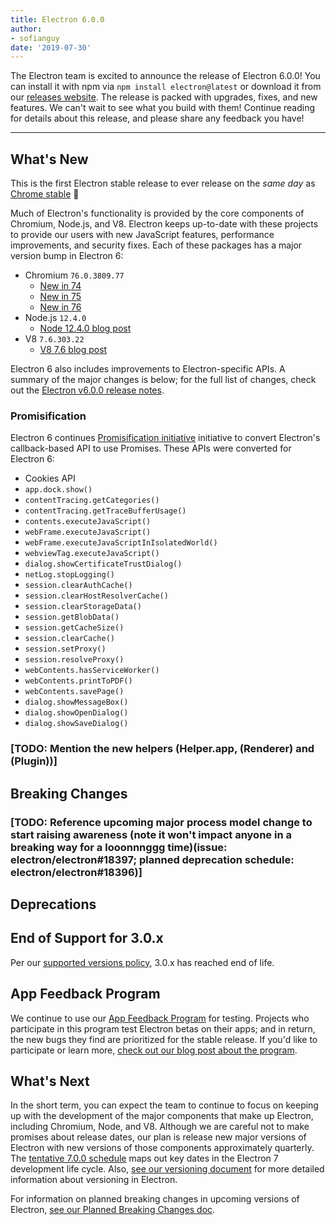 ```yaml
---
title: Electron 6.0.0
author: 
- sofianguy
date: '2019-07-30'
---
```


The Electron team is excited to announce the release of Electron 6.0.0! You can install it with npm via `npm install electron@latest` or download it from our [releases website](https://electronjs.org/releases/stable). The release is packed with upgrades, fixes, and new features. We can't wait to see what you build with them! Continue reading for details about this release, and please share any feedback you have!

---

## What's New

This is the first Electron stable release to ever release on the *same day* as [Chrome stable](https://www.chromestatus.com/features/schedule) 🎉

Much of Electron's functionality is provided by the core components of Chromium, Node.js, and V8. Electron keeps up-to-date with these projects to provide our users with new JavaScript features, performance improvements, and security fixes. Each of these packages has a major version bump in Electron 6:

- Chromium `76.0.3809.77`
  - [New in 74](https://developers.google.com/web/updates/2019/04/nic74)
  - [New in 75](https://developers.google.com/web/updates/2019/06/nic75)
  - [New in 76](https://developers.google.com/web/updates/tags/chrome76)
- Node.js `12.4.0`
  - [Node 12.4.0 blog post](https://nodejs.org/en/blog/release/v12.4.0/)
- V8 `7.6.303.22`
    - [V8 7.6 blog post](https://v8.dev/blog/v8-release-76)

Electron 6 also includes improvements to Electron-specific APIs. A summary of the major changes is below; for the full list of changes, check out the [Electron v6.0.0 release notes](https://github.com/electron/electron/releases/tag/v6.0.0).

### Promisification

Electron 6 continues [Promisification initiative](https://github.com/electron/electron/blob/5-0-x/docs/api/promisification.md) initiative to convert Electron's callback-based API to use Promises. These APIs were converted for Electron 6:
* Cookies API
* `app.dock.show()`
* `contentTracing.getCategories()`
* `contentTracing.getTraceBufferUsage()`
* `contents.executeJavaScript()`
* `webFrame.executeJavaScript()`
* `webFrame.executeJavaScriptInIsolatedWorld()`
* `webviewTag.executeJavaScript()`
* `dialog.showCertificateTrustDialog()`
* `netLog.stopLogging()`
* `session.clearAuthCache()`
* `session.clearHostResolverCache()`
* `session.clearStorageData()`
* `session.getBlobData()`
* `session.getCacheSize()`
* `session.clearCache()`
* `session.setProxy()`
* `session.resolveProxy()`
* `webContents.hasServiceWorker()`
* `webContents.printToPDF()`
* `webContents.savePage()`
* `dialog.showMessageBox()`
* `dialog.showOpenDialog()`
* `dialog.showSaveDialog()`

### [TODO: Mention the new helpers (Helper.app, (Renderer) and (Plugin))]

## Breaking Changes

### [TODO: Reference upcoming major process model change to start raising awareness (note it won't impact anyone in a breaking way for a looonnnggg time)(issue: electron/electron#18397; planned deprecation schedule: electron/electron#18396)]

## Deprecations

## End of Support for 3.0.x

Per our [supported versions policy](https://electronjs.org/docs/tutorial/support#supported-versions), 3.0.x has reached end of life.

## App Feedback Program

We continue to use our [App Feedback Program](https://electronjs.org/blog/app-feedback-program) for testing. Projects who participate in this program test Electron betas on their apps; and in return, the new bugs they find are prioritized for the stable release. If you'd like to participate or learn more, [check out our blog post about the program](https://electronjs.org/blog/app-feedback-program).

## What's Next
In the short term, you can expect the team to continue to focus on keeping up with the development of the major components that make up Electron, including Chromium, Node, and V8. Although we are careful not to make promises about release dates, our plan is release new major versions of Electron with new versions of those components approximately quarterly. The [tentative 7.0.0 schedule](https://electronjs.org/docs/tutorial/electron-timelines) maps out key dates in the Electron 7 development life cycle. Also, [see our versioning document](https://electronjs.org/docs/tutorial/electron-versioning) for more detailed information about versioning in Electron.

For information on planned breaking changes in upcoming versions of Electron, [see our Planned Breaking Changes doc](https://github.com/electron/electron/blob/master/docs/api/breaking-changes.md).